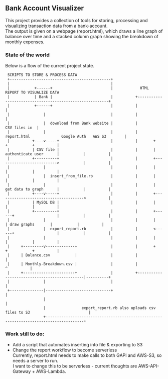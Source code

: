 ## Bank Account Visualizer
This project provides a collection of tools for storing, processing and visualizing transaction data from a bank-account.<br>
The output is given on a webpage (report.html), which draws a line graph of balance over time and a stacked column graph showing the breakdown of monthly expenses.

### State of the world
Below is a flow of the current project state.

     SCRIPTS TO STORE & PROCESS DATA
     +---------------------------------------------+
     |                                             |
     |           +------+                          |            HTML REPORT TO VISUALIZE DATA
     |           | Bank |                          |          +---------------------------------------------------------+
     |           +------+                          |          |                                                         |
     |               |                             |          |                                                         |
     |               |  download from Bank website |          |                                           CSV files in  |
     |               |                             |          |    report.html              Google Auth   AWS S3        |
     |          +----v-----+                       |          |       +                          +           +          |
     |          | CSV file |                       |          |       |   authenticate user      |           |          |
     |          +----------+                       |          |       +-------------------------->           |          |
     |               |                             |          |       |                          |           |          |
     |               |  insert_from_file.rb        |          |       |                          |           |          |
     |               |                             |          |       |   get data to graph      |           |          |
     |          +----v-----+                       |          |       +-------------------------------------->          |
     |          | MySQL DB |                       |          |       |                          |           |          |
     |          +----------+                       |          |       +------+                   |           |          |
     |               |                             |          |       |      | draw graphs       |           |          |
     |               |  export_report.rb           |          |       <------+                   |           |          |
     |               |                             |          |       |                          |           |          |
     |     +---------v-------------+               |          |       +                          +           +          |
     |     | Balance.csv           |               |          |                                                         |
     |     | Monthly-Breakdown.csv |               |          |                                              ^          |
     |     +-----------------------+               |          +----------------------------------------------|----------+
     |               |                             |                                                         |
     +---------------|-----------------------------+                                                         |
                     |                                                                                       |
                     |                export_report.rb also uploads csv files to S3                          |
                     +---------------------------------------------------------------------------------------+

### Work still to do:
 * Add a script that automates inserting into file & exporting to S3
 * Change the report workflow to become serverless<br>
 Currently, report.html needs to make calls to both GAPI and AWS-S3, so needs a server to run.<br>
 I want to change this to be serverless - current thoughts are AWS-API-Gateway + AWS-Lambda.

